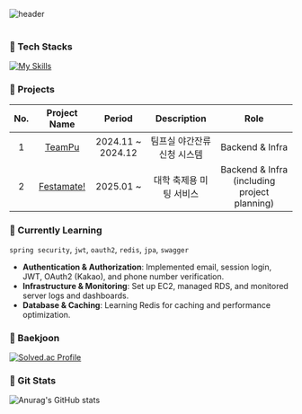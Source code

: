 ![header](https://capsule-render.vercel.app/api?type=Venom&color=FFB74D&fontColor=F98A00&height=130&section=header&text=ahyeon🫛&textShadow=2px_2px_5px_#F57F17%2C-2px_-2px_5px_#F57F17%2C2px_-2px_5px_#F57F17%2C-2px_2px_5px_#F57F17)
<br></br>

### 🥭 Tech Stacks
[![My Skills](https://skillicons.dev/icons?i=java,spring,mysql,redis,aws,ubuntu,linux,docker,nginx,githubactions,bash,prometheus,grafana,git,npm)](https://skillicons.dev)

### 🥭 Projects
|No.|Project Name|Period|Description|Role|
|:----:|:----:|:----:|:----:|:----:|
|1|[TeamPu](https://github.com/Gobongbab/TeamPu-Server)|2024.11 ~ 2024.12|팀프실 야간잔류 신청 시스템|Backend & Infra|
|2|[Festamate!](https://github.com/Gobongbab/Festamate-Server)|2025.01 ~ |대학 축제용 미팅 서비스|Backend & Infra (including project planning)|

### 🥭 Currently Learning
`spring security`, `jwt`, `oauth2`, `redis`, `jpa`, `swagger`
- **Authentication & Authorization**: Implemented email, session login, JWT, OAuth2 (Kakao), and phone number verification.
- **Infrastructure & Monitoring**: Set up EC2, managed RDS, and monitored server logs and dashboards.
- **Database & Caching**: Learning Redis for caching and performance optimization.

### 🥭 Baekjoon
[![Solved.ac Profile](http://mazassumnida.wtf/api/generate_badge?boj=roqkfwkah)](https://solved.ac/roqkfwkah)

### 🥭 Git Stats
![Anurag's GitHub stats](https://github-readme-stats.vercel.app/api?username=ahyeonkong&theme=slateorange&show_icons=true&count_private=true)
